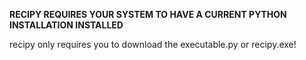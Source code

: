 __RECIPY REQUIRES YOUR SYSTEM TO HAVE A CURRENT PYTHON INSTALLATION INSTALLED__

recipy only requires you to download the executable.py or recipy.exe!

